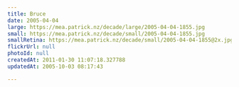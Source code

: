 ```yaml
---
title: Bruce
date: 2005-04-04
large: https://mea.patrick.nz/decade/large/2005-04-04-1855.jpg
small: https://mea.patrick.nz/decade/small/2005-04-04-1855.jpg
smallRetina: https://mea.patrick.nz/decade/small/2005-04-04-1855@2x.jpg
flickrUrl: null
photoId: null
createdAt: 2011-01-30 11:07:18.327788
updatedAt: 2005-10-03 08:17:43

---
```


